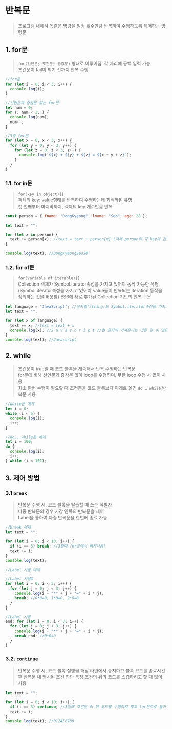 # 반복문

> 프로그램 내에서 똑같은 명령을 일정 횟수만큼 반복하여 수행하도록 제어하는 명령문

## 1. for문

> `for(선언문; 조건문; 증감문)` 형태로 이루어짐, 각 자리에 공백 입력 가능  
> 조건문이 fail이 되기 전까지 반복 수행

```javascript
//for문
for (let i = 0; i < 3; i++) {
  console.log(i);
}

//선언문과 증감문 없는 for문
let num = 0;
for (; num < 2; ) {
  console.log(num);
  num++;
}

//3중 for문
for (let x = 0; x < 3; x++) {
  for (let y = 0; y < 3; y++) {
    for (let z = 0; z < 3; z++) {
      console.log(`${x} + ${y} + ${z} = ${x + y + z}`);
    }
  }
}
```

### 1.1. for in문

> `for(key in object){}`  
> 객체의 key: value형태를 반복하여 수행하는데 최적화된 유형  
> 첫 번째부터 마지막까지, 객체의 key 개수만큼 반복

```javascript
const person = { fname: "DongKyeong", lname: "Seo", age: 28 };

let text = "";

for (let x in person) {
  text += person[x]; //text = text + person[x] (객체 person의 각 key의 값(value)들이 for문을 통해 할당되고 더해짐)
}

console.log(text); //DongKyeongSeo28
```

### 1.2. for of문

> `for(variable of iterable){}`  
> Collection 객체가 Symbol.iterator속성를 가지고 있어야 동작 가능한 유형(Symbol.iterator속성을 가지고 있어야 value들이 반복되는 iteration 동작을 정의하는 것을 허용함)
> ES6에 새로 추가된 Collection 기반의 반복 구문

```javascript
let language = "JavaScript"; //문자열(string)도 Symbol.iterator속성을 가지고 있음
let text = "";

for (let x of language) {
  text += x; //text = text + x
  console.log(x); //J a v a s c r i p t //한 글자씩 가져온다는 것을 알 수 있음
}
console.log(text); //Javascript
```

## 2. while

> 조건문이 true일 때 코드 블록을 계속해서 반복 수행하는 반복문  
> for문에 비해 선언문과 증감문 없이 loop를 수행하며, 무한 loop 수행 시 많이 사용  
> 최소 한번 수행이 필요할 때 조건문을 코드 블록보다 아래로 옮긴 `do … while` 반복문 사용

```javascript
//while문 예제
let i = 0;
while (i < 5) {
  console.log(i);
  i++;
}
```

```javascript
//do...while문 예제
let i = 100;
do {
  console.log(i);
  i++;
} while (i < 101);
```

## 3. 제어 방법

### 3.1 `break`

> 반복문 수행 시, 코드 블록을 탈출할 때 쓰는 식별자  
> 다중 반복문의 경우 가장 안쪽의 반복문을 제어  
> Label을 통하여 다중 반복문을 한번에 종료 가능

```javascript
//break 예제
let text = "";

for (let i = 0; i < 10; i++) {
  if (i == 3) break; //3일때 for문에서 빠져나옴!
  text += i;
}
console.log(text);
```

```javascript
//Label 사용 예제

//Label 사용X
for (let i = 0; i < 3; i++) {
  for (let j = 0; j < 3; j++) {
    console.log(i + "*" + j + "=" + i * j);
    break; //0*0=0, 1*0=0, 2*0=0
  }
}

//Label 사용
end: for (let i = 0; i < 3; i++) {
  for (let j = 0; j < 3; j++) {
    console.log(i + "*" + j + "=" + i * j);
    break end; //0*0=0
  }
}
```

### 3.2. `continue`

> 반복문 수행 시, 코드 블록 실행을 해당 라인에서 중지하고 블록 코드를 종료시킨 후 반복문 내 명시된 조건 판단
> 특정 조건의 뒤의 코드를 스킵하려고 할 때 많이 사용

```javascript
let text = "";

for (let i = 0; i < 10; i++) {
  if (i == 3) continue; //3일때 조건문 의 뒤 코드를 수행하지 않고 for문으로 돌아감
  text += i;
}
console.log(text); //012456789
```

